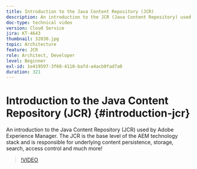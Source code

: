 ```yaml
---
title: Introduction to the Java Content Repository (JCR)
description: An introduction to the JCR (Java Content Repository) used by Adobe Experience Manager. The JCR is the base level of the AEM technology stack and is responsible for underlying content persistence, storage, search, access control and much more!
doc-type: technical video
version: Cloud Service
jira: KT-4643
thumbnail: 32030.jpg
topic: Architecture
feature: JCR
role: Architect, Developer
level: Beginner
exl-id: 1e419597-3f60-4110-bafd-a4acb0fad7a0
duration: 321
---
```

# Introduction to the Java Content Repository (JCR) {#introduction-jcr}

An introduction to the Java Content Repository (JCR) used by Adobe Experience Manager. The JCR is the base level of the AEM technology stack and is responsible for underlying content persistence, storage, search, access control and much more!

>[!VIDEO](https://video.tv.adobe.com/v/32030?quality=12&learn=on)
